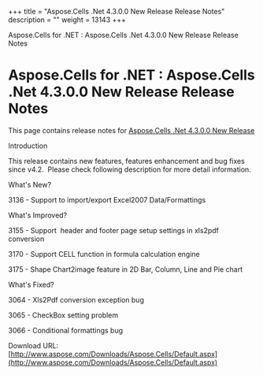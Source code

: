 +++
title = "Aspose.Cells .Net 4.3.0.0 New Release Release Notes" 
description = "" 
weight = 13143 
+++

Aspose.Cells for .NET : Aspose.Cells .Net 4.3.0.0 New Release Release Notes  

# Aspose.Cells for .NET : Aspose.Cells .Net 4.3.0.0 New Release Release Notes


This page contains release notes for [Aspose.Cells .Net 4.3.0.0 New Release](http://www.aspose.com/downloads/cells/net/new-releases/aspose.cells-.net-4.3.0.0-new-release/)

Introduction

This release contains new features, features enhancement and bug fixes since v4.2.  Please check following description for more detail information.

What's New?

3136 - Support to import/export Excel2007 Data/Formattings

What's Improved?

3155 - Support  header and footer page setup settings in xls2pdf conversion

3170 - Support CELL function in formula calculation engine 

3175 - Shape Chart2image feature in 2D Bar, Column, Line and Pie chart

What's Fixed?

3064 - Xls2Pdf conversion exception bug

3065 - CheckBox setting problem

3066 - Conditional formattings bug

Download URL: [http://www.aspose.com/Downloads/Aspose.Cells/Default.aspx](http://www.aspose.com/Downloads/Aspose.Cells/Default.aspx)

